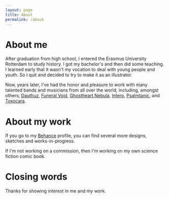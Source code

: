 ```yaml
---
layout: page
title: About
permalink: /about
---
```


# About me
After graduation from high school, I entered the Erasmus University Rotterdam to study history. I got my bachelor's and then did some teaching. I learned early that it wasn't my vocation to deal with young people and youth. So I quit and decided to try to make it as an illustrator. 

Now, years later, I've had the honor and pleasure to work with many talented bands and musicians from all over the world, including, amongst others, [Dauthuz](https://www.facebook.com/dauthuzdeathmetal/about/), [Funeral Void](https://fvneralvoid.bandcamp.com/), [Ghostheart Nebula](https://ghostheartnebula.bandcamp.com/), [Intero](https://intero.bandcamp.com/), [Psalmtanic](https://psalmtanic.bandcamp.com/), and [Toxocara](https://toxocara.bandcamp.com/).

# About my work
If you go to my [Behance](https://www.behance.net/tundratoucan) profile, you can find several more designs, sketches and works-in-progress.

If I'm not working on a commission, then I'm working on my own science fiction comic book.  

# Closing words
Thanks for showing interest in me and my work. 
